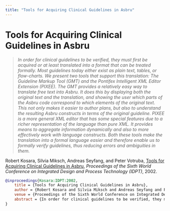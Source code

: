 ```yaml
---
title: "Tools for Acquiring Clinical Guidelines in Asbru"
---
```


# Tools for Acquiring Clinical Guidelines in Asbru

> _In order for clinical guidelines to be verified, they must first be acquired or at least translated into a format that can be treated formally. Most guidelines today either exist as plain text, tables, or flow-charts. We present two tools that support this translation: The Guideline Markup Tool (GMT) and the Pontifex Intelligent XML Editor Extension (PIXEE). The GMT provides a relatively easy way to translate free text into Asbru. It does this by displaying both the original text and the translation, and showing the user which parts of the Asbru code correspond to which elements of the original text. This not only makes it easier to author plans, but also to understand the resulting Asbru constructs in terms of the original guideline. PIXEE is a more general XML editor that has some special features due to a richer representation of the language than pure XML. It provides means to aggregate information dynamically and also to more effectively work with language constructs. Both these tools make the translation into a formal language easier and therefore enable us to formally verify guidelines, thus reducing errors and ambiguities in them._

Robert Kosara, Silvia Miksch, Andreas Seyfang, and Peter Votruba, <a href="https://media.eagereyes.org/papers/2002/Kosara-IDPT-2002.pdf" target="_blank">Tools for Acquiring Clinical Guidelines in Asbru</a>, _Proceedings of the Sixth World Conference on Integrated Design and Process Technology (IDPT)_, 2002.


```bibtex
@inproceedings{Kosara:IDPT:2002,
	title = {Tools for Acquiring Clinical Guidelines in Asbru},
	author = {Robert Kosara and Silvia Miksch and Andreas Seyfang and Peter Votruba},
	venue = {Proceedings of the Sixth World Conference on Integrated Design and Process Technology (IDPT)},
	abstract = {In order for clinical guidelines to be verified, they must first be acquired or at least translated into a format that can be treated formally. Most guidelines today either exist as plain text, tables, or flow-charts. We present two tools that support this translation: The Guideline Markup Tool (GMT) and the Pontifex Intelligent XML Editor Extension (PIXEE). The GMT provides a relatively easy way to translate free text into Asbru. It does this by displaying both the original text and the translation, and showing the user which parts of the Asbru code correspond to which elements of the original text. This not only makes it easier to author plans, but also to understand the resulting Asbru constructs in terms of the original guideline. PIXEE is a more general XML editor that has some special features due to a richer representation of the language than pure XML. It provides means to aggregate information dynamically and also to more effectively work with language constructs. Both these tools make the translation into a formal language easier and therefore enable us to formally verify guidelines, thus reducing errors and ambiguities in them.},
}
```

